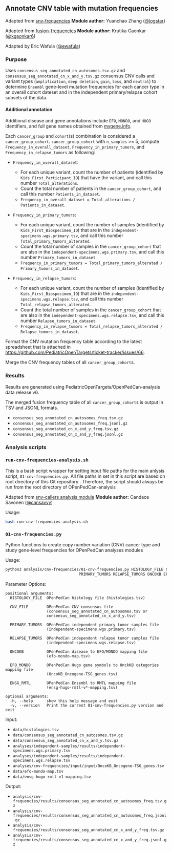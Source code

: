 ## Annotate CNV table with mutation frequencies

Adapted from [snv-frequencies](https://github.com/logstar/OpenPedCan-analysis/tree/snv-freq/analyses/snv-frequencies)
**Module author:** Yuanchao Zhang ([@logstar](https://github.com/logstar))

Adapted from [fusion-frequencies](https://github.com/PediatricOpenTargets/OpenPedCan-analysis/tree/kgaonkar6/fusion_freq/analyses/fusion-frequencies)
**Module author:** Krutika Gaonkar ([@kgaonkar6](https://github.com/kgaonkar6))

Adapted by Eric Wafula ([@ewafula](https://github.com/ewafula)) 

### Purpose
Uses `consensus_seg_annotated_cn_autosomes.tsv.gz` and `consensus_seg_annotated_cn_x_and_y.tsv.gz` consensus CNV calls and variant types (`amplification`, `deep deletion`, `gain`, `loss`, and `neutral`) to determine `Ensembl` gene-level mutation frequencies for each cancer type in an overall cohort dateset and in the independent primary/relapse cohort subsets of the data.


#### Additional annotation

Additional disease and  gene annotations include `EFO`, `MONDO`, and `HUGO` identifiers, and full gene names obtained from [mygene.info](http://mygene.info/about).

Each `cancer_group` and `cohort`(s) combination is considered a `cancer_group_cohort`. `cancer_group_cohort` with `n_samples` >= 5, compute `Frequency_in_overall_dataset`, `Frequency_in_primary_tumors`, and `Frequency_in_relapse_tumors` as following:

- `Frequency_in_overall_dataset`:
  - For each unique variant, count the number of patients (identified by `Kids_First_Participant_ID`) that have the variant, and call this number `Total_alterations`.
  - Count the total number of patients in the `cancer_group_cohort`, and call this number `Patients_in_dataset`.
  - `Frequency_in_overall_dataset = Total_alterations / Patients_in_dataset`.

- `Frequency_in_primary_tumors`:
  - For each unique variant, count the number of samples (identified by `Kids_First_Biospecimen_ID`) that are in the `independent-specimens.wgs.primary.tsv`, and call this number `Total_primary_tumors_alterated`.
  - Count the total number of samples in the `cancer_group_cohort` that are also in the `independent-specimens.wgs.primary.tsv`, and call this number `Primary_tumors_in_dataset`.
  - `Frequency_in_primary_tumors = Total_primary_tumors_alterated / Primary_tumors_in_dataset`.

- `Frequency_in_relapse_tumors`:
  - For each unique variant, count the number of samples (identified by `Kids_First_Biospecimen_ID`) that are in the `independent-specimens.wgs.relapse.tsv`, and call this number `Total_relapse_tumors_alterated`.
  - Count the total number of samples in the `cancer_group_cohort` that are also in the `independent-specimens.wgs.relapse.tsv`, and call this number `Relapse_tumors_in_dataset`.
  - `Frequency_in_relapse_tumors = Total_relapse_tumors_alterated / Relapse_tumors_in_dataset`.

Format the CNV mutation frequency table according to the latest spreadsheet that is attached in <https://github.com/PediatricOpenTargets/ticket-tracker/issues/66>.

Merge the CNV frequency tables of all `cancer_group_cohort`s.

### Results

Results are generated using PediatricOpenTargets/OpenPedCan-analysis data release v6.

The merged fusion frequency table of all `cancer_group_cohort`s is output in TSV and JSONL formats.

- `consensus_seg_annotated_cn_autosomes_freq.tsv.gz`
- `consensus_seg_annotated_cn_autosomes_freq.jsonl.gz`
- `consensus_seg_annotated_cn_x_and_y_freq.tsv.gz`
- `consensus_seg_annotated_cn_x_and_y_freq.jsonl.gz`

### Analysis scripts

### `run-cnv-frequencies-analysis.sh`
This is a bash script wrapper for setting input file paths for the main anlysis script, `01-cnv-frequencies.py`. All file paths in set in this script are based on root directory of this Git repository . Therefore, the script should always be run from the root directory of OPenPedCan-analysis

Adapted from [snv-callers analysis module](https://github.com/PediatricOpenTargets/OpenPedCan-analysis/blob/dev/analyses/snv-callers/run_caller_consensus_analysis.sh)
**Module author:** Candace Savonen ([@cansavvy](https://github.com/cansavvy))


Usage:
```bash
bash run-cnv-frequencies-analysis.sh

```

### `01-cnv-frequencies.py`
Python functions to create copy number variation (CNV) cancer type and study gene-level frequencies for OPenPedCan analyses modules


Usage:
```bash
python3 analysis/cnv-frequencies/01-cnv-frequencies.py HISTOLOGY_FILE CNV_FILE \
                                PRIMARY_TUMORS RELAPSE_TUMORS ONCOKB EFO_MONDO ENSG_RMTL
```

Parameter Options:
```
positional arguments:
  HISTOLOGY_FILE  OPenPedCan histology file (histologies.tsv)
                  
  CNV_FILE        OPenPedCan CNV consensus file 
                  (consensus_seg_annotated_cn_autosomes.tsv or
                  consensus_seg_annotated_cn_x_and_y.tsv)
                  
  PRIMARY_TUMORS  OPenPedCan independent primary tumor samples file 
                  (independent-specimens.wgs.primary.tsv)
                  
  RELAPSE_TUMORS  OPenPedCan independent relapse tumor samples file 
                  (independent-specimens.wgs.relapse.tsv)

  ONCOKB          OPenPedCan disease to EFO/MONDO mapping file 
                  (efo-mondo-map.tsv)
                  
  EFO_MONDO       OPenPedCan Hugo gene symbols to OnckKB categories mapping file
                  (OncoKB_Oncogene-TSG_genes.tsv)
                  
  ENSG_RMTL       OPenPedCan Ensembl to RMTL mapping file 
                  (ensg-hugo-rmtl-v*-mapping.tsv)
                  
optional arguments:
  -h, --help      show this help message and exit
  -v, --version   Print the current 01-snv-frequencies.py version and exit
```

Input:

- `data/histologies.tsv`
- `data/consensus_seg_annotated_cn_autosomes.tsv.gz`
- `data/consensus_seg_annotated_cn_x_and_y.tsv.gz`
- `analyses/independent-samples/results/independent-specimens.wgs.primary.tsv`
- `analyses/independent-samples/results/independent-specimens.wgs.relapse.tsv`
- `analyses/cnv-frequencies/input/input/OncoKB_Oncogene-TSG_genes.tsv`
- `data/efo-mondo-map.tsv`
- `data/ensg-hugo-rmtl-v1-mapping.tsv`

Output:
- `analysis/cnv-frequencies/results/consensus_seg_annotated_cn_autosomes_freq.tsv.gz`
- `analysis/cnv-frequencies/results/consensus_seg_annotated_cn_autosomes_freq.jsonl.gz`
- `analysis/cnv-frequencies/results/consensus_seg_annotated_cn_x_and_y_freq.tsv.gz`
- `analysis/cnv-frequencies/results/consensus_seg_annotated_cn_x_and_y_freq.jsonl.gz`